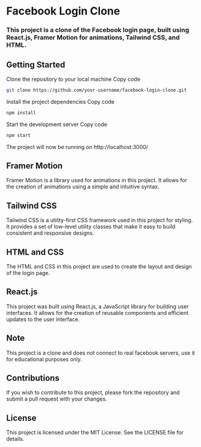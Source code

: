 # Facebook Login Clone
### This project is a clone of the Facebook login page, built using React.js, Framer Motion for animations, Tailwind CSS, and HTML.

## Getting Started
Clone the repository to your local machine
Copy code
```bash 
git clone https://github.com/your-username/facebook-login-clone.git
```
Install the project dependencies
Copy code
```bash 
npm install
```
Start the development server
Copy code
```bash
npm start
````
The project will now be running on http://localhost:3000/

## Framer Motion
Framer Motion is a library used for animations in this project. It allows for the creation of animations using a simple and intuitive syntax.

## Tailwind CSS
Tailwind CSS is a utility-first CSS framework used in this project for styling. It provides a set of low-level utility classes that make it easy to build consistent and responsive designs.

## HTML and CSS
The HTML and CSS in this project are used to create the layout and design of the login page.

## React.js
This project was built using React.js, a JavaScript library for building user interfaces. It allows for the creation of reusable components and efficient updates to the user interface.

## Note
This project is a clone and does not connect to real facebook servers, use it for educational purposes only.

## Contributions
If you wish to contribute to this project, please fork the repository and submit a pull request with your changes.

##  License
This project is licensed under the MIT License. See the LICENSE file for details.
